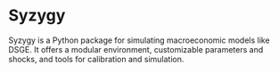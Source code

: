 # Syzygy
Syzygy is a Python package for simulating macroeconomic models like DSGE. It offers a modular environment, customizable parameters and shocks, and tools for calibration and simulation.
